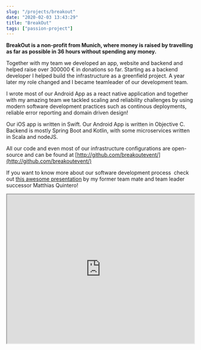 ```yaml
---
slug: "/projects/breakout"
date: "2020-02-03 13:43:29"
title: "BreakOut"
tags: ["passion-project"]
---
```


**BreakOut is a non-profit from Munich, where money is raised by travelling as far as possible in 36 hours without spending any money.**

Together with my team we developed an app, website and backend and helped raise over 300000 € in donations so far. Starting as a backend developer I helped build the infrastructure as a greenfield project. A year later my role changed and I became teamleader of our development team.

I wrote most of our Android App as a react native application and together with my amazing team we tackled scaling and reliability challenges by using modern software development practices such as continous deployments, reliable error reporting and domain driven design!

Our iOS app is written in Swift. Our Android App is written in Objective C. Backend is mostly Spring Boot and Kotlin, with some microservices written in Scala and nodeJS.

All our code and even most of our infrastructure configurations are open-source and can be found at [http://github.com/breakoutevent/](http://github.com/breakoutevent/)

If you want to know more about our software development process  check out [this awesome presentation](http://kotlin.quintero.io) by my former team mate and team leader successor Matthias Quintero!

<iframe src="https://kotlin.quintero.io" width="100%" height="400px"></iframe>
